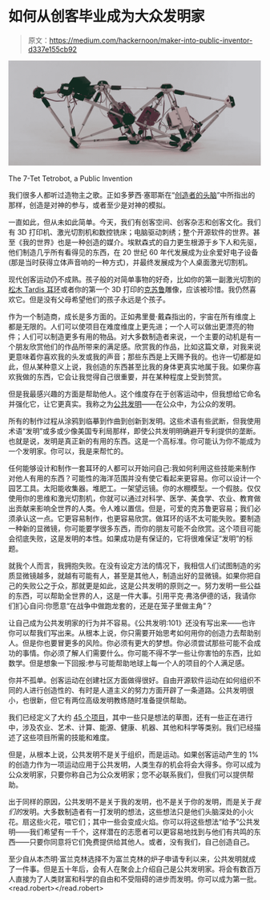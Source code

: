 # 如何从创客毕业成为大众发明家

> 原文：<https://medium.com/hackernoon/maker-into-public-inventor-d337e155cb92>

![](img/19ac75f45dd84d444604a752b8df0227.png)

The 7-Tet Tetrobot, a Public Invention

我们很多人都听过造物主之歌。正如多萝西·塞耶斯在“[创造者的头脑](https://en.wikipedia.org/wiki/The_Mind_of_the_Maker)”中所指出的那样，创造是对神的参与，或者至少是对神的模拟。

一直如此，但从未如此简单。今天，我们有创客空间、创客杂志和创客文化。我们有 3D 打印机、激光切割机和数控铣床；电脑驱动刺绣；整个开源软件的世界。甚至《我的世界》也是一种创造的媒介。埃默森式的自力更生根源于乡下人和先驱，他们制造几乎所有看得见的东西，在 20 世纪 60 年代发展成为业余爱好电子设备(那是当时获得立体声音响的一种方式)，并最终发展成为个人桌面激光切割机。

现代创客运动仍不成熟。孩子般的对简单事物的好奇，比如你的第一副激光切割的[松木 Tardis 耳环](https://www.etsy.com/listing/276257746/tardis-earrings-doctor-who-earrings?gpla=1&gao=1&&utm_source=google&utm_medium=cpc&utm_campaign=shopping_us_structuretest2019_d-jewelry-earrings-stud_earrings&utm_custom1=e512558d-87b0-449f-9c77-dfbadf2d721a&utm_content=go_1730355545_66715034334_337603379896_pla-354749637791_c__276257746&gclid=Cj0KCQjwoInnBRDDARIsANBVyAQPHb6Sk2Z8kmYZS1TAgxNfr0smR1gO8WRTuxAvvosW4dUDhGZLeTQaAkzzEALw_wcB)或者你的第一个 3D 打印的[克苏鲁](https://www.thingiverse.com/thing:2086578)雕像，应该被珍惜。我仍然喜欢它。但是没有父母希望他们的孩子永远是个孩子。

作为一个制造商，成长是多方面的。正如弗里曼·戴森指出的，宇宙在所有维度上都是无限的。人们可以使项目在难度维度上更先进；一个人可以做出更漂亮的物件；人们可以制造更多有用的物品。对大多数制造者来说，一个主要的动机是有一个朋友欣赏他们的作品所带来的满足感。欣赏我的作品，比如这篇文章，对我来说更意味着你喜欢我的头发或我的声音；那些东西是上天赐予我的。也许一切都是如此，但从某种意义上说，我创造的东西甚至比我的身体更真实地属于我。如果你喜欢我做的东西，它会让我觉得自己很重要，并在某种程度上受到赞赏。

但是我最感兴趣的方面是帮助他人。这个维度存在于创客运动中，但我想给它命名并强化它，让它更真实。我称之为[公共发明](http://pubinv.org)——在公众中，为公众的发明。

所有的制作过程从涂鸦到临摹到作曲到创新到发明。这些术语有些武断，但我使用术语“发明”或多或少像美国专利局那样，即使公共发明明确避开专利提供的垄断。也就是说，发明是真正新的有用的东西。这是一个高标准。你可能认为你不能成为一个发明家。你可以，我是来帮忙的。

任何能够设计和制作一套耳环的人都可以开始问自己:我如何利用这些技能来制作对他人有用的东西？可能性的海洋范围并没有使它看起来更容易。你可以设计一个园艺工具。太阳能收集器。堆肥工。一架望远镜。你的水棚模型。一个假肢。仅仅使用你的思维和激光切割机，你就可以通过对科学、医学、美食学、农业、教育做出贡献来影响全世界的人类。令人难以置信。但是，可爱的克苏鲁更容易；我们必须承认这一点。它更容易制作，也更容易欣赏。做耳环的话不太可能失败。要制造一种新的显微镜，你可能要学很多东西，而你的朋友可能不会欣赏。这个项目可能会彻底失败，这是发明的本性。如果成功是有保证的，它将很难保证“发明”的标题。

就我个人而言，我拥抱失败。在没有设定方法的情况下，我相信人们试图制造的劣质显微镜越多，就越有可能有人，甚至是其他人，制造出好的显微镜。如果你把自己的失败公之于众，那就更是如此，这是公共发明的原则之一。努力发明一些公益的东西，可以帮助全世界的人，这是一件大事。引用平克·弗洛伊德的话，我请你们扪心自问:你愿意“在战争中做跑龙套的，还是在笼子里做主角”？

让自己成为公共发明家的行为并不容易。《公共发明:101》还没有写出来——也许你可以帮我们写出来。从根本上说，你只需要开始思考如何用你的创造力去帮助别人。但是你也要冒更多的风险。你必须有更大的梦想。你必须尝试那些可能不会成功的事情。你必须了解人们需要什么。你可能不得不学一些让你害怕的东西，比如数学。但是想象一下回报:参与可能帮助地球上每一个人的项目的个人满足感。

你并不孤单。创客运动在创建社区方面做得很好。自由开源软件运动在如何组织不同的人进行创造性的、有时是人道主义的努力方面开辟了一条道路。公共发明很小，也很新，但它有两位高级发明教练随时准备提供帮助。

我们已经定义了大约 [45 个项目](https://docs.google.com/spreadsheets/d/1c_qcNfTRaGTTsexRF7Lp0HDJyPFmueahzMh6_wR3N1Y/edit?usp=sharing)，其中一些只是想法的草图，还有一些正在进行中，涉及农业、艺术、计算、能源、健康、机器、其他和科学等类别。我们已经描述了这些项目所需的技能和难度。

但是，从根本上说，公共发明不是关于组织，而是运动。如果创客运动产生的 1%的创造力作为一项运动应用于公共发明，人类生存的机会将会大得多。你可以成为公众发明家，只要你称自己为公众发明家；您不必联系我们，但我们可以提供帮助。

出于同样的原因，公共发明不是关于我的发明，也不是关于你的发明，而是关于*我们的*发明。大多数制造者有一打发明的想法，这些想法只是他们头脑深处的小火花。扇这些火花，喂它们；其中一些会变成火焰。你可以将这些想法“给予”公共发明——我们希望有一千个，这样潜在的志愿者可以更容易地找到与他们有共鸣的东西——只要你同意将它们免费提供给其他人。或者，没有我们，自己创造自己。

至少自从本杰明·富兰克林选择不为富兰克林的炉子申请专利以来，公共发明就成了一件事。但是五十年后，会有人在聚会上介绍自己是公共发明家。将会有数百万人直接为了人类财富和科学的自由和不受阻碍的进步而发明。你可以成为第一批。<read.robert></read.robert>